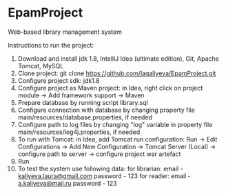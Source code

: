 # EpamProject

Web-based library management system

Instructions to run the project: 

1. Download and install jdk 1.8, IntelliJ Idea (ultimate edition), Git, Apache Tomcat, MySQL
2. Clone project: git clone https://github.com/laqaliyeva/EpamProject.git
3. Configure project sdk: jdk1.8
4. Configure project as Maven project: in Idea, right click on project module -> Add framework support -> Maven
5. Prepare database by running script library.sql
6. Configure connection with database by changing property file main/resources/database.properties, if needed
7. Configure path to log files by changing "log" variable in property file main/resources/log4j.properties, if needed
8. To run with Tomcat: in Idea, add Tomcat run configuration: Run -> Edit Configurations -> Add New Configuration -> Tomcat Server (Local) -> configure path to server -> configure project war artefact
9. Run 
10. To test the system use following data: 
for librarian: 
email  - kaliyeva.laura@gmail.com 
password - 123
for reader: email - a.kaliyeva@mail.ru 
password - 123
